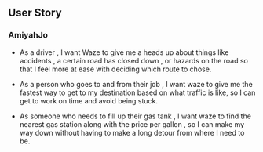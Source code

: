## User Story 
### AmiyahJo 

- As a driver , I want Waze to give me a heads up about things like accidents , a certain road has closed down , or hazards on the road so that I feel more at ease with deciding which route to chose. 

- As a person who goes to and from their job , I want waze to give me the fastest way to get to my destination based on what traffic is like, so I can get to work on time and avoid being stuck.

- As someone who needs to fill up their gas tank , I want waze to find the nearest gas station along with the price per gallon , so I can make my way down without having to make a long detour from where I need to be. 
